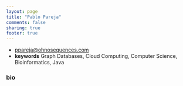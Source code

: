 ```yaml
---
layout: page
title: "Pablo Pareja"
comments: false
sharing: true
footer: true
---
```


- [ppareja@ohnosequences.com](mailto:ppareja@ohnosequences.com)
- **keywords** Graph Databases, Cloud Computing, Computer Science, Bioinformatics, Java

### bio